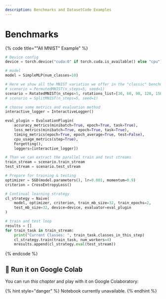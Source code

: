 ```yaml
---
description: Benchmarks and DatasetCode Examples
---
```


# Benchmarks

{% code title="\"All MNIST\" Example" %}

```python
# Device config
device = torch.device("cuda:0" if torch.cuda.is_available() else "cpu")

# model
model = SimpleMLP(num_classes=10)

# Here we show all the MNIST variation we offer in the "classic" benchmarks
# scenario = PermutedMNIST(n_steps=5, seed=1)
scenario = RotatedMNIST(n_steps=5, rotations_list=[30, 60, 90, 120, 150], seed=1)
# scenario = SplitMNIST(n_steps=5, seed=1)

# choose some metrics and evaluation method
interactive_logger = InteractiveLogger()

eval_plugin = EvaluationPlugin(
    accuracy_metrics(minibatch=True, epoch=True, task=True),
    loss_metrics(minibatch=True, epoch=True, task=True),
    timing_metrics(epoch=True, epoch_average=True, test=False),
    cpu_usage_metrics(step=True),
    Forgetting(),
    loggers=[interactive_logger])

# Than we can extract the parallel train and test streams
train_stream = scenario.train_stream
test_stream = scenario.test_stream

# Prepare for training & testing
optimizer = SGD(model.parameters(), lr=0.001, momentum=0.9)
criterion = CrossEntropyLoss()

# Continual learning strategy
cl_strategy = Naive(
    model, optimizer, criterion, train_mb_size=32, train_epochs=2,
    test_mb_size=32, device=device, evaluator=eval_plugin
)

# train and test loop
results = []
for train_task in train_stream:
    print("Current Classes: ", train_task.classes_in_this_step)
    cl_strategy.train(train_task, num_workers=4)
    mresults.append(cl_strategy.eval(test_stream))
```
{% endcode %}

## 🤝 Run it on Google Colab

You can run _this chapter_ and play with it on Google Colaboratory:

{% hint style="danger" %}
Notebook currently unavailable.
{% endhint %}

